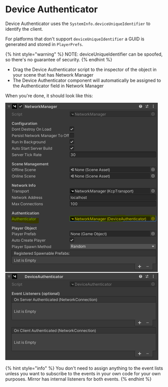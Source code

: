 # Device Authenticator

Device Authenticator uses the `SystemInfo.deviceUniqueIdentifier` to identify the client.

For platforms that don't support `deviceUniqueIdentifier` a GUID is generated and stored in `PlayerPrefs`.

{% hint style="warning" %}
NOTE: deviceUniqueIdentifier can be spoofed, so there's no guarantee of security.
{% endhint %}

* Drag the Device Authenticator script to the inspector of the object in your scene that has Network Manager
* The Device Authenticator component will automatically be assigned to the Authenticator field in Network Manager

When you're done, it should look like this:

<div align="left">

<img src="../../../.gitbook/assets/image (108).png" alt="Network Manager with Device Authenticator assigned">

</div>

<div align="left">

<img src="../../../.gitbook/assets/image (18).png" alt="Device Authenticator">

</div>

{% hint style="info" %}
You don't need to assign anything to the event lists unless you want to subscribe to the events in your own code for your own purposes. Mirror has internal listeners for both events.
{% endhint %}

